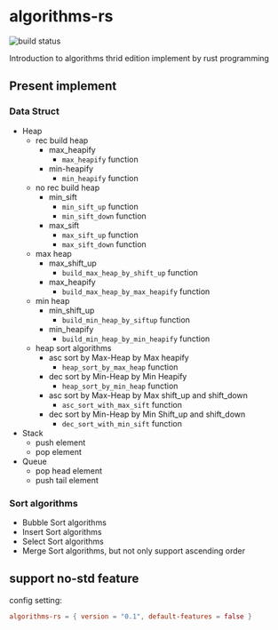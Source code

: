 # algorithms-rs

![build status](https://app.travis-ci.com/DaviRain-Su/algorithms-rs.svg?branch=main)

Introduction to algorithms thrid edition implement by rust programming

## Present implement

### Data Struct

- Heap
  - rec build heap
    - max_heapify
      - `max_heapify` function
    - min-heapify
      - `min_heapify` function
  - no rec build heap
    - min_sift
      - `min_sift_up` function
      - `min_sift_down` function
    - max_sift
      - `max_sift_up` function
      - `max_sift_down` function
  - max heap
    - max_shift_up
      - `build_max_heap_by_shift_up` function
    - max_heapify
      - `build_max_heap_by_max_heapify` function
  - min heap
    - min_shift_up
      - `build_min_heap_by_siftup` function
    - min_heapify
      - `build_min_heap_by_min_heapify` function
  - heap sort algorithms
    - asc sort by Max-Heap by Max heapify
      - `heap_sort_by_max_heap` function
    - dec sort by Min-Heap by Min Heapify
      - `heap_sort_by_min_heap` function
    - asc sort by Max-Heap by Max shift_up and shift_down
      - `asc_sort_with_max_sift` function
    - dec sort by Min-Heap by Min Shift_up and shift_down
      - `dec_sort_with_min_sift` function
- Stack
  - push element
  - pop element
- Queue
  - pop head element
  - push tail element

### Sort algorithms

- Bubble Sort algorithms
- Insert Sort algorithms
- Select Sort algorithms
- Merge Sort algorithms, but not only support ascending order

## support no-std feature

config setting:

```toml
algorithms-rs = { version = "0.1", default-features = false }
```
